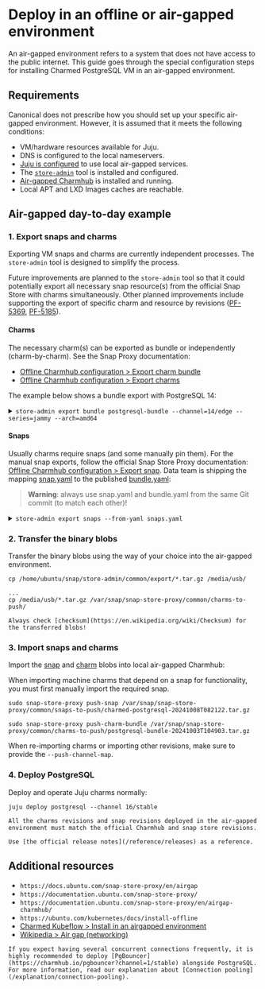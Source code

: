 # Deploy in an offline or air-gapped environment

An air-gapped environment refers to a system that does not have access to the public internet.
This guide goes through the special configuration steps for installing Charmed PostgreSQL VM in an air-gapped environment.

## Requirements

Canonical does not prescribe how you should set up your specific air-gapped environment. However, it is assumed that it meets the following conditions:

* VM/hardware resources available for Juju.
* DNS is configured to the local nameservers.
* [Juju is configured](https://documentation.ubuntu.com/enterprise-store/main/how-to/airgap-charmhub/#configure-juju) to use local air-gapped services.
* The [`store-admin`](https://snapcraft.io/store-admin) tool is installed and configured.
* [Air-gapped Charmhub](https://documentation.ubuntu.com/enterprise-store/main/how-to/airgap-charmhub/#offline-charmhub-configuration) is installed and running.
* Local APT and LXD Images caches are reachable.

## Air-gapped day-to-day example

### 1. Export snaps and charms
Exporting VM snaps and charms are currently independent processes. The `store-admin` tool is designed to simplify the process. 

Future improvements are planned to the `store-admin` tool so that it could potentially export all necessary snap resource(s) from the official Snap Store with charms simultaneously. Other planned improvements include supporting the export of specific charm and resource by revisions ([PF-5369](https://warthogs.atlassian.net/browse/PF-5369), [PF-5185](https://warthogs.atlassian.net/browse/PF-5185)).

#### Charms
The necessary charm(s) can be exported as bundle or independently (charm-by-charm). See the Snap Proxy documentation:
* [Offline Charmhub configuration > Export charm bundle](https://documentation.ubuntu.com/enterprise-store/main/how-to/airgap-charmhub/#export-charm-bundles)
* [Offline Charmhub configuration > Export charms](https://documentation.ubuntu.com/enterprise-store/main/how-to/airgap-charmhub/#export-charms)

The example below shows a bundle export with PostgreSQL 14:

<details> 
<summary><code>store-admin export bundle postgresql-bundle --channel=14/edge --series=jammy --arch=amd64</code></summary>

```text
Downloading postgresql-bundle revision 140 (14/edge)
  [####################################]  100%
Downloading data-integrator revision 71 (edge)
  [####################################]  100%
Downloading grafana-agent revision 286 (edge)
  [####################################]  100%          
Downloading landscape-client revision 69 (edge)
  [####################################]  100%
Downloading pgbouncer revision 473 (1/edge)
  [####################################]  100%          
Downloading postgresql revision 487 (14/edge)
  [####################################]  100%          
Downloading postgresql-test-app revision 256 (edge)
  [####################################]  100%          
Downloading s3-integrator revision 59 (edge)
  [####################################]  100%          
Downloading self-signed-certificates revision 200 (edge)
  [####################################]  100%          
Downloading sysbench revision 78 (edge)
  [####################################]  100%          
Downloading ubuntu-advantage revision 113 (edge)
  [####################################]  100%          
Successfully exported charm bundle postgresql-bundle: /home/ubuntu/snap/store-admin/common/export/postgresql-bundle-20241008T083251.tar.gz

```
</details>

#### Snaps
Usually charms require snaps (and some manually pin them). For the manual snap exports, follow the official Snap Store Proxy documentation: [Offline Charmhub configuration > Export snap](https://documentation.ubuntu.com/enterprise-store/main/how-to/airgap-charmhub/#export-snap-resources). Data team is shipping the mapping [snap.yaml](https://github.com/canonical/postgresql-bundle/blob/main/releases/latest/) to the published [bundle.yaml](https://github.com/canonical/postgresql-bundle/blob/main/releases/latest/):

> **Warning**: always use snap.yaml and bundle.yaml from the same Git commit (to match each other)!

<details>
<summary><code>store-admin export snaps --from-yaml snaps.yaml</code></summary>

```text
Downloading grafana-agent revision 51 (latest/stable amd64)
  [####################################]  100%          
Downloading grafana-agent revision 82 (latest/stable amd64)
  [####################################]  100%          
Downloading charmed-pgbouncer revision 16 (1/edge amd64)
  [####################################]  100%          
Downloading charmed-postgresql revision 133 (14/edge amd64)
  [####################################]  100%          
Downloading canonical-livepatch revision 282 (latest/stable amd64)
  [####################################]  100%          
Successfully exported snaps:
grafana-agent: /home/ubuntu/snap/store-admin/common/export/grafana-agent-20241008T082122.tar.gz
charmed-pgbouncer: /home/ubuntu/snap/store-admin/common/export/charmed-pgbouncer-20241008T082122.tar.gz
charmed-postgresql: /home/ubuntu/snap/store-admin/common/export/charmed-postgresql-20241008T082122.tar.gz
canonical-livepatch: /home/ubuntu/snap/store-admin/common/export/canonical-livepatch-20241008T082122.tar.gz
```
</details>

### 2. Transfer the binary blobs 

Transfer the binary blobs using the way of your choice into the air-gapped environment.

```text
cp /home/ubuntu/snap/store-admin/common/export/*.tar.gz /media/usb/

...
cp /media/usb/*.tar.gz /var/snap/snap-store-proxy/common/charms-to-push/
```

```{tip}
Always check [checksum](https://en.wikipedia.org/wiki/Checksum) for the transferred blobs!
```

### 3. Import snaps and charms

Import the [snap](https://documentation.ubuntu.com/enterprise-store/main/how-to/airgap/#importing-pushing-snaps) and [charm](https://documentation.ubuntu.com/enterprise-store/main/how-to/airgap-charmhub/#import-packages) blobs into local air-gapped Charmhub:

When importing machine charms that depend on a snap for functionality, you must first manually import the required snap.

```text
sudo snap-store-proxy push-snap /var/snap/snap-store-proxy/common/snaps-to-push/charmed-postgresql-20241008T082122.tar.gz

sudo snap-store-proxy push-charm-bundle /var/snap/snap-store-proxy/common/charms-to-push/postgresql-bundle-20241003T104903.tar.gz
```

When re-importing charms or importing other revisions, make sure to provide the `--push-channel-map`.

### 4. Deploy PostgreSQL

 Deploy and operate Juju charms normally:

```text
juju deploy postgresql --channel 16/stable
```

```{note}
All the charms revisions and snap revisions deployed in the air-gapped environment must match the official Charmhub and snap store revisions.

Use [the official release notes](/reference/releases) as a reference.
```

## Additional resources

* `https://docs.ubuntu.com/snap-store-proxy/en/airgap`
* `https://documentation.ubuntu.com/snap-store-proxy/`
* `https://documentation.ubuntu.com/snap-store-proxy/en/airgap-charmhub/`
* `https://ubuntu.com/kubernetes/docs/install-offline`
* [Charmed Kubeflow > Install in an airgapped environment](https://charmed-kubeflow.io/docs/install-in-an-airgapped-environment)
*  [Wikipedia > Air gap (networking)](https://en.wikipedia.org/wiki/Air_gap_(networking))

```{note}
If you expect having several concurrent connections frequently, it is highly recommended to deploy [PgBouncer](https://charmhub.io/pgbouncer?channel=1/stable) alongside PostgreSQL. For more information, read our explanation about [Connection pooling](/explanation/connection-pooling).
```

